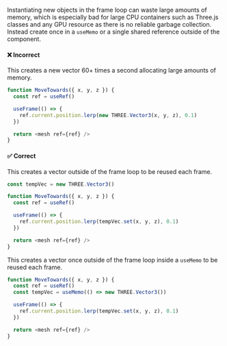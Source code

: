 Instantiating new objects in the frame loop can waste large amounts of memory,
which is especially bad for large CPU containers such as Three.js classes and any GPU resource as there is no reliable garbage collection.
Instead create once in a `useMemo` or a single shared reference outside of the component.

#### ❌ Incorrect

This creates a new vector 60+ times a second allocating large amounts of memory.

```js
function MoveTowards({ x, y, z }) {
  const ref = useRef()

  useFrame(() => {
    ref.current.position.lerp(new THREE.Vector3(x, y, z), 0.1)
  })

  return <mesh ref={ref} />
}
```

#### ✅ Correct

This creates a vector outside of the frame loop to be reused each frame.

```js
const tempVec = new THREE.Vector3()

function MoveTowards({ x, y, z }) {
  const ref = useRef()

  useFrame(() => {
    ref.current.position.lerp(tempVec.set(x, y, z), 0.1)
  })

  return <mesh ref={ref} />
}
```

This creates a vector once outside of the frame loop inside a `useMemo` to be reused each frame.

```js
function MoveTowards({ x, y, z }) {
  const ref = useRef()
  const tempVec = useMemo(() => new THREE.Vector3())

  useFrame(() => {
    ref.current.position.lerp(tempVec.set(x, y, z), 0.1)
  })

  return <mesh ref={ref} />
}
```

